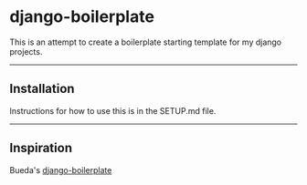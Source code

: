 django-boilerplate
==================

This is an attempt to create a boilerplate starting template for my django projects.

----

Installation
------------

Instructions for how to use this is in the SETUP.md file.

----

Inspiration
-----------

Bueda's [django-boilerplate][bueda]

[bueda]:http://www.leancrew.com/all-this/2006/05/markdown-headings-in-textmate/


